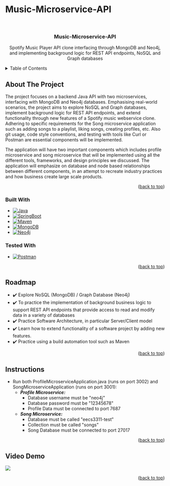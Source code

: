 # Music-Microservice-API
<a name="readme-top"></a>
<!-- PROJECT LOGO -->
<br />
<div align="center">

<h3 align="center">Music-Microservice-API</h3>

  <p align="center">
Spotify Music Player API clone interfacing through MongoDB and Neo4j, and implementing background logic for REST API endpoints, NoSQL and Graph databases
  </p>
</div>


<!-- TABLE OF CONTENTS -->
<details>
  <summary>Table of Contents</summary>
  <ol>
    <li>
      <a href="#about-the-project">About The Project</a>
      <ul>
        <li><a href="#built-with">Built With</a></li>
      </ul>
    </li>
    <li><a href="#roadmap">Roadmap</a></li>
    <li><a href="#instructions">Instructions</a></li>
<li><a href="#demo">Video Demo</a></li>
  </ol>
</details>


<!-- ABOUT THE PROJECT -->
## About The Project


The project focuses on a backend Java API with two microservices, interfacing with MongoDB and Neo4j databases. Emphasising real-world scenarios, the project aims to explore NoSQL and Graph databases, implement background logic for REST API endpoints, and extend functionality through new features of a Spotify music webservice clone. Adhering to specific requirements for the Song microservice application such as adding songs to a playlist, liking songs, creating profiles, etc. Also git usage, code style conventions, and testing with tools like Curl or Postman are essential components will be implemented. 

The application will have two important components which includes profile microservice and song microservice that will be implemented using all the different tools, frameworks, and design principles we discussed. The application will emphasize on database and node based relationships between different components, in an attempt to recreate industry practices and how business create large scale products.


<p align="right">(<a href="#readme-top">back to top</a>)</p>



### Built With

* [![Java][Java.java]][Java-url]
* [![SpringBoot][SpringBoot]][Spring-url]
* [![Maven][Maven]][Maven-url]
* [![MongoDB][MongoDB]][MongoDB-url]
* [![Neo4j][Neo4j]][Neo4j-url]

### Tested With

* [![Postman][Postman]][Postman-url]


<p align="right">(<a href="#readme-top">back to top</a>)</p>

<!-- ROADMAP -->
## Roadmap

- ✔️ Explore NoSQL (MongoDB) / Graph Database (Neo4j)
- ✔️ To practice the implementation of background business logic to support REST API endpoints that provide access to read and modify data in a variety of databases
- ✔️ Practice Software Architecture, in particular Server/Client model
- ✔️ Learn how to extend functionality of a software project by adding new features.
- ✔️ Practice using a build automation tool such as Maven


<p align="right">(<a href="#readme-top">back to top</a>)</p>


<!-- INSTRUCTIONS -->
## Instructions

- Run both ProfileMicroserviceApplication.java (runs on port 3002) and SongMicroserviceApplication (runs on port 3001):
  - _**Profile Microservice:**_
    - Database username must be "neo4j"
    - Database password must be "12345678"
    - Profile Data must be connected to port 7687
  - _**Song Microservice:**_
    - Database must be called "eecs3311-test"
    - Collection must be called "songs"
    - Song Database must be connected to port 27017
    
<p align="right">(<a href="#readme-top">back to top</a>)</p>


<!-- DEMO -->
## Video Demo

[![](https://markdown-videos-api.jorgenkh.no/youtube/JfKhoIC_kjw)](https://youtu.be/JfKhoIC_kjw)


<p align="right">(<a href="#readme-top">back to top</a>)</p>


[Java.java]: https://img.shields.io/badge/java-%23ED8B00.svg?style=for-the-badge&logo=openjdk&logoColor=white
[Java-url]: https://developer.mozilla.org/en-US/docs/Web/JavaScript
[Maven]: https://img.shields.io/badge/Apache%20Maven-C71A36?style=for-the-badge&logo=Apache%20Maven&logoColor=white
[Maven-url]: https://tailwindcss.com/
[SpringBoot]: https://img.shields.io/badge/spring-%236DB33F.svg?style=for-the-badge&logo=spring&logoColor=white
[Spring-url]: https://developer.mozilla.org/en-US/docs/Web/HTML
[MongoDB]: https://img.shields.io/badge/MongoDB-%234ea94b.svg?style=for-the-badge&logo=mongodb&logoColor=white
[MongoDB-url]: https://developer.mozilla.org/en-US/docs/Web/HTML
[Neo4j]: https://img.shields.io/badge/Neo4j-008CC1?style=for-the-badge&logo=neo4j&logoColor=white
[Neo4j-url]: https://developer.mozilla.org/en-US/docs/Web/HTML
[Postman]: https://img.shields.io/badge/Postman-FF6C37?style=for-the-badge&logo=postman&logoColor=white
[Postman-url]: https://developer.mozilla.org/en-US/docs/Web/HTML